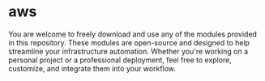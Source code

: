# aws
You are welcome to freely download and use any of the modules provided in this repository. These modules are open-source and designed to help streamline your infrastructure automation. Whether you're working on a personal project or a professional deployment, feel free to explore, customize, and integrate them into your workflow.